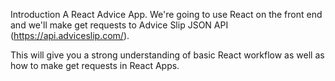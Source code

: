 Introduction
A React Advice App. We're going to use React on the front end and we'll make get requests to Advice Slip JSON API (https://api.adviceslip.com/).

This will give you a strong understanding of basic React workflow as well as how to make get requests in React Apps.
